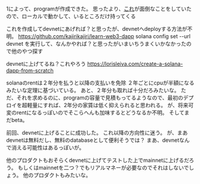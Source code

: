 1によって、programが作成できた。
思ったより、[これ](https://figmentnetw-learnweb3da-0l4chjyzm0x.ws-us44.gitpod.io/)が面倒なことをしていたので、ローカルで動かして、いるところだけ持ってくる

これを作成してdevnetにあげれば？と思ったが、devnetへdeployする方法が不明。
https://github.com/kajirikajiri/learn-web3-dapp
solana config set --url devnet を実行して、なんかやれば？と思ったがいまいちうまくいかなかったので他のやつ探す

devnetに上げてるね？これやろう
https://lorisleiva.com/create-a-solana-dapp-from-scratch

solanaのrentは２年分を払うと以降の支払いを免除
２年ごとにcpuが半額になるみたいな定理に基づいている。
あと、２年分も取れば十分だろみたいな。
ただ、それを求めるのに、programの容量で見積もってるようなので、最初のデプロイを超軽量にすれば、2年分の家賃は低く抑えられると思われる。
が、将来可変のrentになるっぽいのでそこらへんも加味するとどうなるか不明。
そしてまだbeta。

前回、devnetに上げることに成功した。
これ以降の方向性に迷う。
が、まあdevnetは無料だし、無料のdatabaseとして便利そうでは？
まあ、devnetなんで消える可能性はあるっぽいが。

他のプロダクトもおそらくdevnetに上げてテストした上でmainnetに上げるだろう。
もしくはmainnetを二つ？でもリアルマネーが必要なのでそれはしないでしょう。
他のプロダクトもみたいな。